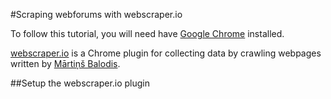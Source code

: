 #Scraping webforums with webscraper.io

To follow this tutorial, you will need have [Google Chrome](https://www.google.com/chrome/) installed.

[webscraper.io](https://www.webscraper.io) is a Chrome plugin for collecting data by crawling webpages written by [Mārtiņš Balodis](https://github.com/martinsbalodis).

##Setup the webscraper.io plugin

